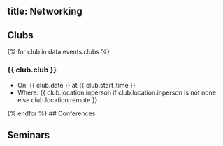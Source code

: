 
title: Networking
---

## Clubs
{% for club in data.events.clubs %}
<h3>{{ club.club }}</h3>
<ul>
  <li>On: {{ club.date }} at {{ club.start_time }}</li>
  <li>Where: {{ club.location.inperson if club.location.inperson is not none else club.location.remote }} </li>
</ul>
{% endfor %}
## Conferences

## Seminars